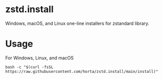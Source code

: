 # zstd.install

Windows, macOS, and Linux one-line installers for zstandard library.

# Usage

For Windows, Linux, and macOS

```
bash -c "$(curl -fsSL https://raw.githubusercontent.com/horta/zstd.install/main/install)"
```
